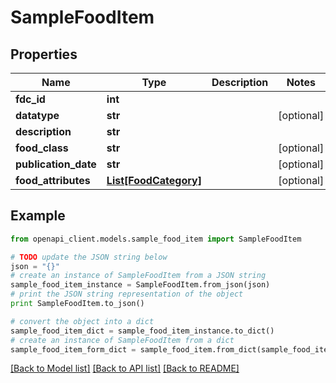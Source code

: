 # SampleFoodItem


## Properties

Name | Type | Description | Notes
------------ | ------------- | ------------- | -------------
**fdc_id** | **int** |  | 
**datatype** | **str** |  | [optional] 
**description** | **str** |  | 
**food_class** | **str** |  | [optional] 
**publication_date** | **str** |  | [optional] 
**food_attributes** | [**List[FoodCategory]**](FoodCategory.md) |  | [optional] 

## Example

```python
from openapi_client.models.sample_food_item import SampleFoodItem

# TODO update the JSON string below
json = "{}"
# create an instance of SampleFoodItem from a JSON string
sample_food_item_instance = SampleFoodItem.from_json(json)
# print the JSON string representation of the object
print SampleFoodItem.to_json()

# convert the object into a dict
sample_food_item_dict = sample_food_item_instance.to_dict()
# create an instance of SampleFoodItem from a dict
sample_food_item_form_dict = sample_food_item.from_dict(sample_food_item_dict)
```
[[Back to Model list]](../README.md#documentation-for-models) [[Back to API list]](../README.md#documentation-for-api-endpoints) [[Back to README]](../README.md)


